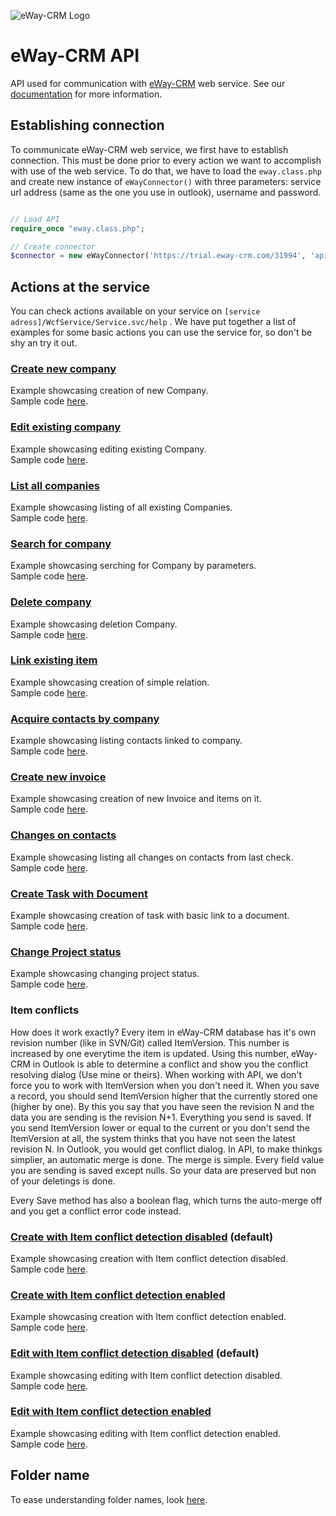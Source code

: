 ![eWay-CRM Logo](https://www.eway-crm.com/wp-content/themes/eway/img/email/logo_grey.png)
# eWay-CRM API
API used for communication with [eWay-CRM](http://www.eway-crm.com/) web service. See our [documentation](https://kb.eway-crm.com/documentation/6-add-ins/6-7-api-1) for more information. 

## Establishing connection
To communicate eWay-CRM web service, we first have to establish connection. This must be done prior to every action we want to accomplish with use of the web service. To do that, we have to load the ```eway.class.php``` and create new instance of ```eWayConnector()``` with three parameters: service url address (same as the one you use in outlook), username and password. 

```php

// Load API
require_once "eway.class.php";

// Create connector
$connector = new eWayConnector('https://trial.eway-crm.com/31994', 'api', 'ApiTrial@eWay-CRM');

```

## Actions at the service
You can check actions available on your service on ```[service adress]/WcfService/Service.svc/help``` .  We have put together a list of examples for some basic actions you can use the service for, so don't be shy an try it out.

### [Create new company](Examples/CreateNewCompany/README.md)<br />
Example showcasing creation of new Company.<br />
Sample code [here](Examples/CreateNewCompany/sample_code.php).

### [Edit existing company](Examples/EditExistingCompany/README.md)<br />
Example showcasing editing existing Company.<br />
Sample code [here](Examples/EditExistingCompany/sample_code.php).

### [List all companies](Examples/ListAllCompanies/README.md)<br />
Example showcasing listing of all existing Companies.<br />
Sample code [here](Examples/ListAllCompanies/sample_code.php).

### [Search for company](Examples/SearchForCompany/README.md)<br />
Example showcasing serching for Company by parameters.<br />
Sample code [here](Examples/SearchForCompany/sample_code.php).

### [Delete company](Examples/DeleteCompany/README.md)<br />
Example showcasing deletion Company.<br />
Sample code [here](Examples/DeleteCompany/sample_code.php).

### [Link existing item](Examples/LinkExistingItem/README.md)<br />
Example showcasing creation of simple relation.<br />
Sample code [here](Examples/LinkExistingItem/sample_code.php).

### [Acquire contacts by company](Examples/AcquireContactsByCompany/README.md)<br />
Example showcasing listing contacts linked to company.<br />
Sample code [here](Examples/AcquireContactsByCompany/sample_code.php).

### [Create new invoice](Examples/CreateNewInvoice/README.md)<br />
Example showcasing creation of new Invoice and items on it.<br />
Sample code [here](Examples/CreateNewInvoice/sample_code.php).

### [Changes on contacts](Examples/ChangesOnContacts/README.md)<br />
Example showcasing listing all changes on contacts from last check.<br />
Sample code [here](Examples/ChangesOnContacts/sample_code.php).

### [Create Task with Document](Examples/CreateTaskWithDocument/README.md)<br />
Example showcasing creation of task with basic link to a document.<br />
Sample code [here](Examples/CreateTaskWithDocument/sample_code.php).

### [Change Project status](Examples/ChangeProjectStatus/README.md)<br />
Example showcasing changing project status.<br />
Sample code [here](Examples/ChangeProjectStatus/sample_code.php).

### Item conflicts
How does it work exactly? Every item in eWay-CRM database has it's own revision number (like in SVN/Git) called ItemVersion. This number is increased by one everytime the item is updated. Using this number, eWay-CRM in Outlook is able to determine a conflict and show you the conflict resolving dialog (Use mine or theirs). When working with API, we don't force you to work with ItemVersion when you don't need it. When you save a record, you should send ItemVersion higher that the currently stored one (higher by one). By this you say that you have seen the revision N and the data you are sending is the revision N+1. Everything you send is saved. If you send ItemVersion lower or equal to the current or you don't send the ItemVersion at all, the system thinks that you have not seen the latest revision N. In Outlook, you would get conflict dialog. In API, to make thinkgs simplier, an automatic merge is done. The merge is simple. Every field value you are sending is saved except nulls. So your data are preserved but non of your deletings is done.

Every Save method has also a boolean flag, which turns the auto-merge off and you get a conflict error code instead.

### [Create with Item conflict detection disabled](Examples/SaveDieOnConflictFalse/README.md) (default)<br />
Example showcasing creation with Item conflict detection disabled.<br />
Sample code [here](Examples/SaveDieOnConflictFalse/sample_code.php).

### [Create with Item conflict detection enabled](Examples/SaveDieOnConflictTrue/README.md)<br />
Example showcasing creation with Item conflict detection enabled.<br />
Sample code [here](Examples/SaveDieOnConflictTrue/sample_code.php).

### [Edit with Item conflict detection disabled](Examples/EditDieOnConflictFalse/README.md) (default)<br />
Example showcasing editing with Item conflict detection disabled.<br />
Sample code [here](Examples/EditDieOnConflictFalse/sample_code.php).

### [Edit with Item conflict detection enabled](Examples/EditDieOnConflictTrue/README.md)<br />
Example showcasing editing with Item conflict detection enabled.<br />
Sample code [here](Examples/EditDieOnConflictTrue/sample_code.php).

## Folder name
To ease understanding folder names, look [here](FolderNames.md).
